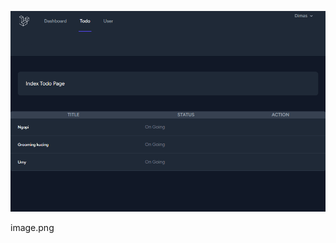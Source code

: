 <!-- Browser Todo -->
![alt text](image-1.png)

<!-- Browser Category -->
image.png

<!-- Browser User -->